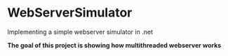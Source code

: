 # WebServerSimulator
Implementing a simple webserver simulator in .net

**The goal of this project is showing how multithreaded webserver works**
